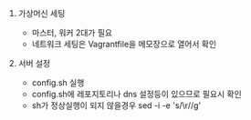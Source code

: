 1. 가상머신 세팅
   - 마스터, 워커 2대가 필요
   - 네트워크 세팅은 Vagrantfile을 메모장으로 열어서 확인
  
2. 서버 설정
   - config.sh 실행
   - config.sh에 레포지토리나 dns 설정등이 있으므로 필요시 확인
    * sh가 정상실행이 되지 않을경우
    sed -i -e 's/\r//g' <script file path> 실행

3. vim 에디터, 도커, 쿠버네티스 설치
   - install_pkg.sh를 실행하여 설치 및 데몬 실행
   - 사용하려는 쿠버네티스 버전에 호환되는 도커 버전을 사용해야 에러 없이 설치됨

4. 쿠버네티스 클러스터 초기화 / 마스터 노드 설정 / Pod 통신을 위한 calico 세팅
   - net_calico.yaml 오브젝트 파일과 master_node.sh 파일 작성 후 master_node.sh 실행
   - master_node.sh = 쿠버네티스 클러스터 초기화 / 마스터 노드 설정 / calico 실행
   - calico = Pod간의 네트워크 동신을 위한 네트워크 플러그인

5. 위의 1~3번 과정을 워커노드로 사용할 가상머신에 진행

6. 쿠버네티스 클러스터 조인
   - work_nodes.sh를 실행하여 쿠버네티스 클러스터 조인
   - kubectl get nodes로 클러스터가 잘 구성되었는지 확인

7. 헬름 설치
   - 헬름(helm) = 쿠버네티스에서 애플리케이션을 배포하기 위해 사용되는 패키징 툴
   - 헬름을 이용해 쿠버네티스에 원하는 애플리케이션을 간단하게 설치할 수 있다
   - 컨테이너 배포 뿐 아니라 애플리케이션을 배포하기 위해 필요한 쿠버네티스 리소스를 모두 패키지 형태로 배포하는 역할
   - 마스터 노드로 helm-install.sh 이동
   - helm-install.sh 를 export DESIRED_VERSION=v3.2.1; 헬름 쉘스크립트 ex) ./helm-install.sh 명령어와 같이 실행하여 버전을 정하면서 헬름 설치

8. MetalLB 설치
   - 마스터 노드에서 작업 진행
   - MetalLB = 온프레미스 환경에서 로드밸런서를 사용할 수 있게 해줌
   - 헬름 차트 저장소에서 metallb 검색 후 차트 저장소의 주소 확인
   - (실습 책의 저자의 repo를 사용해서 설치를 진행함)
   - helm repo add edu https://iac-source.github.io/helm-charts를 입력하여 헬름 차트 저장소 추가
   - helm repo list 를 사용하여 목록 확인
   - helm repo update를 사용하여 최신 차트 정보를 동기화
   - helm install metallb edu/metallb --namespace=metallb-system --create-namespace --set controller.tag=v0.8.3 --set speaker.tag=v0.8.3 --set configmap.ipRange=192.168.1.11-192.168.1.29 를 사용하여 metallb 설치
   - kubectl get pods -n metallb-system 명령어로 정상 배포되었는지 확인
 
9. DB 설치를 위한 PV, PVC 설정 (쿠버네티스 파드 위에 올린 DB 설정) - 다음 프로젝트때 쿠버네티스 오퍼레이터를 이용해서 DB 구성
   - PV = 클러스터가 관리하는 파일시스템을 저장하는 공간, 클러스터 내에 존재하는 볼륨
   - PVC = PV 자원의 사용방법을 정의한 요청서, PV에 접근하려면 PVC가 있어야 한다
   - db 폴더에서 db-pv.yaml 파일과 db-pvc.yaml 파일을 마스터 노드에 옮긴다
   - 쿠버네티스 클러스터에서 PV를 공유하기 위해 nfs 서버를 활성화해야 한다
   - db-pv.yaml 파일을 열어 pv로 사용할 디렉토리를 mkdir명령으로 만든다 ex)mkdir /nfs_folder - 해당 프로젝트는 nfs 폴더명을 기준으로 되어있음
   - echo '/파일경로 192.168.1.0/24(rw,sync,no_root_squash)' >> /etc/exports 명령어를 사용해 NFS서버로 받아들일 IP를 기록한다
   - systemctl enable --now nfs 를 입력하여 NFS 서버를 활성화 시킨다
   - kubectl apply -f db-pv.yaml 명령어와 kubectl apply -f db-pvc.yaml 명령어를 입력하여 PV, PVC를 생성한다
   - kubectl get pv 와 kubectl get pvc를 입력하여 PV, PVC가 정상 생성되었는지 확인한다
   - PV의 status 는 bound 상태여야 정상작동
   - db 폴더의 mysql-db.yaml 파일과 mysql-secret.yaml 파일을 마스터 노드로 옮긴다
   - kubectl apply -f mysql-secret.yaml 을 실행하여 DB의 password가 담긴 secret을 배포한다 (secret 값들은 base64 인코딩이 되어있어야 한다)
   - kubectl apply -f mysql-db.yaml을 실행하여 DB를 배포한다
   - kubectl get secret 과 kubectl get pods를 입력하여 정상 배포되었는지 확인한다
   - kubectl expose deploy mysql-db --port 3306 --type LoadBalancer을 입력하여 db를 로드밸런서 타입으로 노출시킨다
   - kubectl get service를 입력하여 정상적으로 service로 노출되었는지 확인한다

10. backend 배포
   - backend 폴더의 back.yaml 파일을 마스터 노드로 옮긴다 (DB 연결정보는 yaml에 명시했지만 추후 시크릿으로 처리 필요)
   - 도커 hub에서 이미지를 가져오기 위해 kubectl create secret docker-registry docker-login --docker-username=<도커ID> --docker-password=<도커PW> 를 사용해서 secret 값을 만든다
   - 명령어 중에 특수문자가 포함되어 있다면 작은 따옴표를 사용하여 이스케이프 처리를 해줘야 한다
   - kubectl apply -f back.yaml을 실행하여 배포한다
   - 정상적으로 배포되었는지 kubectl get pods 로 파드 목록 출력 후 kubectl logs 파드name 을 넣어 로그를 확인한다
   - kubectl expose deploy simple-board --port 8070 --type LoadBalancer을 입력하여 backend를 로드밸런서 타입으로 노출시킨다
   - (해당 명령어는 yaml에 service로도 기술 가능)

11. frontend 배포 (11번 성규 도커파일 완성되면 작성)
   - kubectl get service를 입력하여 백엔드가 어느 ip로 노출되었는지 파악한다
   - externa-ip로 frontend api 요청 주소를 교체한다

12. CI/CD를 위한 jenkins 설치
   - 젠킨스의 설정과 구성 파일들이 파드가 사라져도 유지되도록 PV, PVC를 위한 설정이 필요하다
   - jenkins 폴더 내의 nfs-exporter.sh 파일을 마스터 노드로 옮긴다
   - nfs-exporter.sh 쉘 스크립트를 jenkins 매개변수와 같이 실행하여 PV, PVC를 생성하고 nfs 서버를 재시작한다
   - ./nfs-exporter.sh jenkins (nfs 폴더 기준으로 작성되어 있어 경로를 바꾸고 싶다면 sh 수정)
   - 젠킨스 컨트롤러에서 기본적으로 사용하는 유저ID와 그룹ID는 1000번이다 따라서 nfs 폴더에 권한을 부여해야한다
   - 해당 프로젝트 기준 chown 1000:1000 /nfs/jenkins 를 입력하여 소유자를 변경한다
   - ls -n /nfs 를 입력하여 반영이 되었는지 확인한다
   - jenkins 폴더에서 jenkins-volume.yaml 파일을 마스터 노드로 옮긴다
   - kubectl apply -f jenkins-volume.yaml를 실행하여 젠킨스용 PV, PVC를 생성한다
   - kubectl get pv 와 kubectl get pvc를 입력하여 정상적으로 생성되고 바운드가 되었는지 확인한다
   - jenkins 폴더 내의 jenkins-install.sh 파일을 마스터 노드로 옮긴다
   - sh 내부에 jenkins config 파일 정보와 설치 노드 정보가 있다 (해당 정보는 해당 프로젝트 및 공부한 책의 저자의 github에 연결되어 있으므로 필요시 수정)
   - jenkins-install.sh를 실행하여 젠키스를 설치한다
   - kubectl get deployment를 입력하여 정상 배포되었는지 확인한다
   - kubectl get serivce를 입력하여 젠킨스가 정상적으로 외부랑 통신할 수 있는 상태인지 확인한다
   - kubectl get serivce를 입력하였을때 jenkins의 external-ip와 port를 확인하고 해당 주소를 브라우저에 입력하여 젠킨스에 접속한다
   - 젠킨스의 ID, PW는 admin/admin으로 설정되어있으므로 로그인하여 정상 구동되는지 확인한다
   - 젠킨스 플러그인 업데이트를 위해 메뉴에서 젠킨스 관리 > 플러그인 관리 메뉴로 이동한다
   - 업데이트된 플러그인 목록에서 최하단의 Compatible를 클릭한다
   - 지금 다운로드하고 재시작 후 설치하기 버튼을 눌러서 플러그인을 업데이트 한다
   - 다운로드 화면에서 설치가 끝나고 실행중인 작업이 없으면 Jenkins 재시작. 을 체크한다
   - 젠킨스 관리 > 노드 관리 화면으로 들어간다
   - 왼쪽 메뉴에서 Configure Clouds로 들어서 Pod Templates 버튼을 누른다
   - 펼쳐진 포드 템플릿에서 Pod Template details 버튼을 누른다
   - 중간 환경변수에서 JENKINS_URL을 kubectl get service 시 나왔던 external-ip로 변경한다
   - 하단에 Apply 후에 Save를 눌러 변경된 설정을 저장한다
   - kubectl get serviceaccounts로 jenkins 서비스 어카운트가 존재하는지 확인한다
   - 젠킨스의 파드에서 쿠버네티스 API 서버와의 통신을 위해 admin 권한을 부여한다
   - kubectl create clusterrolebinding jenkins-cluster-admin --clusterrole=cluster-amdin --serviceaccount=default:jenkins
   - kubectl get clusterrolebindings jenkins-cluster-admin -o yaml 을 입력하여 롤 바인딩이 정상적으로 진행됬는지 확인한다
     
13. jenkins로 CI/CD 구현 (작성중)
   - 젠킨스에 로그인하여 접속한다
   - 젠킨스 관리 > 플러그인 관리 > 설치 가능 으로이동한다
   - Kubernetes Continuous Deploy 플러그인을 검색하여 체크하고 지금 다운로드하고 재시작후 설치하기를 누른다
   - 넘어가는 화면에서 설치가 끝나고 재시작을 체크한다
   - 지속적 배포 플러그인은 자격 증명 정보를 따로 관리하여 등록해야 한다
   - 젠킨스 관리 > Manage Credentials로 이동한다
   - global 버튼을 누른다
   - 쿠버 설정파일이 있는 마스터 노드에 접속권한이 필요하므로 왼쪽 메뉴에서 Add Credentials를 눌러 추가한다
   - Username에 마스터 노드 리눅스 접속 계정 id를 기입한다
   - Password에 마스터 노드 리눅스 접속 계정 pw를 기입한다
   - ID에 자격 증명을 사용할때 식별할 값을 넣는다 ex)m-k8s-ssh
   - 하단에 OK 버튼을 눌러 저장한다
   - 다시 Add Credentials버튼을 눌러 쿠버설정 파일에 대한 자격 증명을 추가한다
   - kind 항목을 Kubernetes configuration (kubeconfig) 항목으로 바꾼다
   - ID에 자격 증명을 사용할때 식별할 값을 넣는다 ex)kubeconfig
   - Kubeconfig 항목에서 From a file on the Kubernetes master node를 체크한다
   - Server 항목에 마스터 노드가 존재하는 컴퓨터의 ip를 입력한다
   - SSH Credentials에는 아까 설정한 ssh 접근정보를 넣는다 ex)m-k8s-ssh
   - 하단에 OK 버튼을 눌러 저장한다
   - 젠킨스 메인화면으로 돌아와 새로운 Item 메뉴를 클릭한다
   - Enter an item name에 Item 식별값을 입력한다 ex)simple-board
   - Pipline 항목을 클릭하고 ok를 누른다

14. Slack hook을 이용한 배포 알림
15. 그라파나, 프로메테우스 설치
   - 프로메테우스 = 수집 대상이 공개하는 메트릭 데이터를 모아 시계열 데이터베이스에 저장
   - prometheus폴더에 prometheus-server-preconfig.sh 파일과 prometheus-server-volume.yaml 파일을 마스터 노드의 같은 폴더에 옮긴다
   - prometheus-server-preconfig.sh를 실행하여 프로메테우스의 데이터를 저장할 볼륨을 설정하고 권한을 준다
   - prometheus-install.sh 파일을 마스터 노드로 옮긴다
17. 그라파나, 프로메테우스 연동
18. 서버 모니터링 경고 Slack 알림
